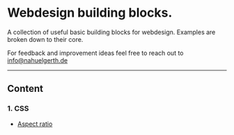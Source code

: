 # Webdesign building blocks.

A collection of useful basic building blocks for webdesign.
Examples are broken down to their core.

For feedback and improvement ideas feel free to reach out to [info@nahuelgerth.de](mailto:info@nahuelgerth.de)

---

## Content

### 1. CSS

- [Aspect ratio](css-aspect-ratio/)